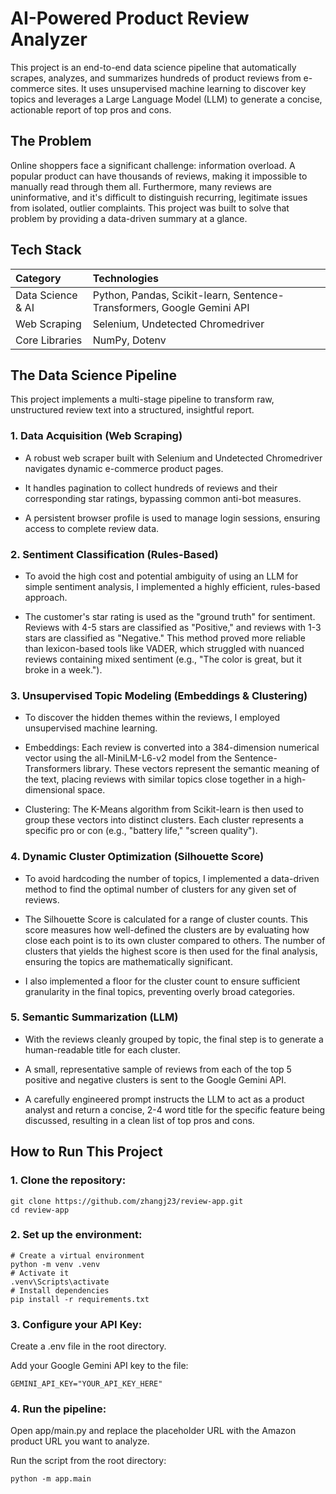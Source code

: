 # AI-Powered Product Review Analyzer

This project is an end-to-end data science pipeline that automatically scrapes, analyzes, and summarizes hundreds of product reviews from e-commerce sites. It uses unsupervised machine learning to discover key topics and leverages a Large Language Model (LLM) to generate a concise, actionable report of top pros and cons.

## The Problem

Online shoppers face a significant challenge: information overload. A popular product can have thousands of reviews, making it impossible to manually read through them all. Furthermore, many reviews are uninformative, and it's difficult to distinguish recurring, legitimate issues from isolated, outlier complaints. This project was built to solve that problem by providing a data-driven summary at a glance.

## Tech Stack

| Category          | Technologies                                                           |
| :---------------- | :--------------------------------------------------------------------- |
| Data Science & AI | Python, Pandas, Scikit-learn, Sentence-Transformers, Google Gemini API |
| Web Scraping      | Selenium, Undetected Chromedriver                                      |
| Core Libraries    | NumPy, Dotenv                                                          |

## The Data Science Pipeline

This project implements a multi-stage pipeline to transform raw, unstructured review text into a structured, insightful report.

### 1. Data Acquisition (Web Scraping)

- A robust web scraper built with Selenium and Undetected Chromedriver navigates dynamic e-commerce product pages.

- It handles pagination to collect hundreds of reviews and their corresponding star ratings, bypassing common anti-bot measures.

- A persistent browser profile is used to manage login sessions, ensuring access to complete review data.

### 2. Sentiment Classification (Rules-Based)

- To avoid the high cost and potential ambiguity of using an LLM for simple sentiment analysis, I implemented a highly efficient, rules-based approach.

- The customer's star rating is used as the "ground truth" for sentiment. Reviews with 4-5 stars are classified as "Positive," and reviews with 1-3 stars are classified as "Negative." This method proved more reliable than lexicon-based tools like VADER, which struggled with nuanced reviews containing mixed sentiment (e.g., "The color is great, but it broke in a week.").

### 3. Unsupervised Topic Modeling (Embeddings & Clustering)

- To discover the hidden themes within the reviews, I employed unsupervised machine learning.

- Embeddings: Each review is converted into a 384-dimension numerical vector using the all-MiniLM-L6-v2 model from the Sentence-Transformers library. These vectors represent the semantic meaning of the text, placing reviews with similar topics close together in a high-dimensional space.

- Clustering: The K-Means algorithm from Scikit-learn is then used to group these vectors into distinct clusters. Each cluster represents a specific pro or con (e.g., "battery life," "screen quality").

### 4. Dynamic Cluster Optimization (Silhouette Score)

- To avoid hardcoding the number of topics, I implemented a data-driven method to find the optimal number of clusters for any given set of reviews.

- The Silhouette Score is calculated for a range of cluster counts. This score measures how well-defined the clusters are by evaluating how close each point is to its own cluster compared to others. The number of clusters that yields the highest score is then used for the final analysis, ensuring the topics are mathematically significant.

- I also implemented a floor for the cluster count to ensure sufficient granularity in the final topics, preventing overly broad categories.

### 5. Semantic Summarization (LLM)

- With the reviews cleanly grouped by topic, the final step is to generate a human-readable title for each cluster.

- A small, representative sample of reviews from each of the top 5 positive and negative clusters is sent to the Google Gemini API.

- A carefully engineered prompt instructs the LLM to act as a product analyst and return a concise, 2-4 word title for the specific feature being discussed, resulting in a clean list of top pros and cons.

## How to Run This Project

### 1. Clone the repository:

```
git clone https://github.com/zhangj23/review-app.git
cd review-app
```

### 2. Set up the environment:

```
# Create a virtual environment
python -m venv .venv
# Activate it
.venv\Scripts\activate
# Install dependencies
pip install -r requirements.txt
```

### 3. Configure your API Key:

Create a .env file in the root directory.

Add your Google Gemini API key to the file:

```
GEMINI_API_KEY="YOUR_API_KEY_HERE"
```

### 4. Run the pipeline:

Open app/main.py and replace the placeholder URL with the Amazon product URL you want to analyze.

Run the script from the root directory:

```
python -m app.main
```
